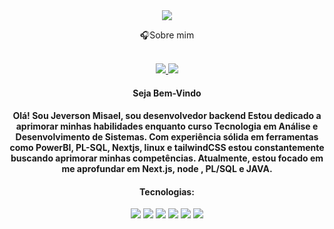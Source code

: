 <div align="center">
<img align="center" src=https://www.seekpng.com/png/full/4-48714_pics-of-welcome-5380843775-welcome-png.png
</div>

🎧Sobre mim
<div align="center">


<br>
<div align="center">
<a href="https://www.linkedin.com/in/jeverson-misael-da-cruz-filho-136533262/"  target="_blank">
<img src="https://img.shields.io/badge/linkedin-%23706d6d.svg?style=for-the-badge&logo=linkedin&logoColor=white" target="_blank">
<a href="mailto:jeversonmisaeldacruzfilho@gmail.com"  target="_blank">
<img src="https://img.shields.io/badge/Gmail-706d6d?style=for-the-badge&logo=gmail&logoColor=white" target="_blank">
</a>
</div>


<h4>Seja Bem-Vindo </h4>
<h4>Olá! Sou Jeverson Misael, sou desenvolvedor backend Estou dedicado a aprimorar minhas habilidades enquanto curso Tecnologia em Análise e Desenvolvimento de Sistemas. Com experiência sólida em ferramentas como PowerBI, PL-SQL, Nextjs, linux e tailwindCSS estou constantemente buscando aprimorar minhas competências. Atualmente, estou focado em me aprofundar em Next.js, node , PL/SQL e JAVA.</h4>
<h4>Tecnologias:</h4>
<img src="https://img.shields.io/badge/tailwindcss-%2338B2AC.svg?style=for-the-badge&logo=tailwind-css&logoColor=white">
<img src="https://img.shields.io/badge/TypeScript-007ACC?logo=typescript&logoColor=white&style=for-the-badge">
<img src="https://img.shields.io/badge/next.js-000000?style=for-the-badge&logo=nextdotjs&logoColor=white">
<img src="https://img.shields.io/badge/Linux-E34F26?logo=linux&logoColor=black&style=for-the-badge">
<img src="https://img.shields.io/badge/Git-E34F26?logo=git&logoColor=white&style=for-the-badge">
<img src="https://img.shields.io/badge/Oracle-F80000?style=for-the-badge&logo=oracle&logoColor=white)">





</div>
